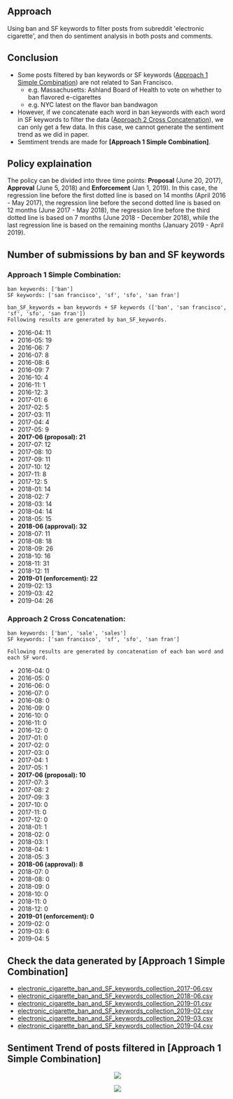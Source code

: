 ## Approach
Using ban and SF keywords to filter posts from subreddit 'electronic cigarette', 
and then do sentiment analysis in both posts and comments.

## Conclusion
- Some posts filtered by ban keywords or SF keywords ([Approach 1 Simple Combination]()) are not related to San Francisco. 
  - e.g. Massachusetts: Ashland Board of Health to vote on whether to ban flavored e-cigarettes
  - e.g. NYC latest on the flavor ban bandwagon
- However, if we concatenate each word in ban keywords with each word in SF keywords to filter the data ([Approach 2 Cross Concatenation]()), we can only get a few data. In this case, we cannot generate the sentiment trend as we did in paper.
- Semtiment trends are made for **[Approach 1 Simple Combination]**.

## Policy explaination
The policy can be divided into three time points: **Proposal** (June 20, 2017), **Approval** (June 5, 2018) and **Enforcement** (Jan 1, 2019). In this case, the regression line before the first dotted line is based on 14 months (April 2016 - May 2017), the regression line before the second dotted line is based on 12 months (June 2017 - May 2018), the regression line before the third dotted line is based on 7 months (June 2018 - December 2018), while the last regression line is based on the remaining months (January 2019 - April 2019).

## Number of submissions by ban and SF keywords
### Approach 1 Simple Combination: 
```
ban keywords: ['ban']
SF keywords: ['san francisco', 'sf', 'sfo', 'san fran']

ban_SF_keywords = ban keywords + SF keywords (['ban', 'san francisco', 'sf', 'sfo', 'san fran'])
Following results are generated by ban_SF_keywords.
```
- 2016-04: 11
- 2016-05: 19
- 2016-06: 7
- 2016-07: 8
- 2016-08: 6
- 2016-09: 7
- 2016-10: 4
- 2016-11: 1
- 2016-12: 3
- 2017-01: 6
- 2017-02: 5
- 2017-03: 11
- 2017-04: 4
- 2017-05: 9
- **2017-06 (proposal): 21**
- 2017-07: 12
- 2017-08: 10
- 2017-09: 11
- 2017-10: 12
- 2017-11: 8
- 2017-12: 5
- 2018-01: 14
- 2018-02: 7
- 2018-03: 14
- 2018-04: 14
- 2018-05: 15
- **2018-06 (approval): 32**
- 2018-07: 11
- 2018-08: 18
- 2018-09: 26
- 2018-10: 16
- 2018-11: 31
- 2018-12: 11
- **2019-01 (enforcement): 22**
- 2019-02: 13
- 2019-03: 42
- 2019-04: 26

### Approach 2 Cross Concatenation:
```
ban keywords: ['ban', 'sale', 'sales']
SF keywords: ['san francisco', 'sf', 'sfo', 'san fran']

Following results are generated by concatenation of each ban word and each SF word.
```
- 2016-04: 0
- 2016-05: 0
- 2016-06: 0
- 2016-07: 0
- 2016-08: 0
- 2016-09: 0
- 2016-10: 0
- 2016-11: 0
- 2016-12: 0
- 2017-01: 0
- 2017-02: 0
- 2017-03: 0
- 2017-04: 1
- 2017-05: 1
- **2017-06 (proposal): 10**
- 2017-07: 3
- 2017-08: 2
- 2017-09: 3
- 2017-10: 0
- 2017-11: 0
- 2017-12: 0
- 2018-01: 1
- 2018-02: 0
- 2018-03: 1
- 2018-04: 1
- 2018-05: 3
- **2018-06 (approval): 8**
- 2018-07: 0
- 2018-08: 0
- 2018-09: 0
- 2018-10: 0
- 2018-11: 0
- 2018-12: 0
- **2019-01 (enforcement): 0**
- 2019-02: 0
- 2019-03: 6
- 2019-04: 5


## Check the data generated by [Approach 1 Simple Combination]

- [electronic_cigarette_ban_and_SF_keywords_collection_2017-06.csv](https://github.com/meettyj/Alcohol-on-Twitter/blob/master/reddit/results/electronic_cigarette_ban_and_SF_keywords_collection/electronic_cigarette_ban_and_SF_keywords_collection_2017-06.csv)
- [electronic_cigarette_ban_and_SF_keywords_collection_2018-06.csv](https://github.com/meettyj/Alcohol-on-Twitter/blob/master/reddit/results/electronic_cigarette_ban_and_SF_keywords_collection/electronic_cigarette_ban_and_SF_keywords_collection_2018-06.csv)
- [electronic_cigarette_ban_and_SF_keywords_collection_2019-01.csv](https://github.com/meettyj/Alcohol-on-Twitter/blob/master/reddit/results/electronic_cigarette_ban_and_SF_keywords_collection/electronic_cigarette_ban_and_SF_keywords_collection_2019-01.csv)
- [electronic_cigarette_ban_and_SF_keywords_collection_2019-02.csv](https://github.com/meettyj/Alcohol-on-Twitter/blob/master/reddit/results/electronic_cigarette_ban_and_SF_keywords_collection/electronic_cigarette_ban_and_SF_keywords_collection_2019-02.csv)
- [electronic_cigarette_ban_and_SF_keywords_collection_2019-03.csv](https://github.com/meettyj/Alcohol-on-Twitter/blob/master/reddit/results/electronic_cigarette_ban_and_SF_keywords_collection/electronic_cigarette_ban_and_SF_keywords_collection_2019-03.csv)
- [electronic_cigarette_ban_and_SF_keywords_collection_2019-04.csv](https://github.com/meettyj/Alcohol-on-Twitter/blob/master/reddit/results/electronic_cigarette_ban_and_SF_keywords_collection/electronic_cigarette_ban_and_SF_keywords_collection_2019-04.csv)

## Sentiment Trend of posts filtered in [Approach 1 Simple Combination]

<p align="center">
  <img src="https://github.com/meettyj/Alcohol-on-Twitter/raw/master/reddit/figures/screenshots/submissions/sentiment_electronic_cigarette_ban_and_SF_keywords_posts_number.png" />
</p>

<p align="center">
  <img src="https://github.com/meettyj/Alcohol-on-Twitter/raw/master/reddit/figures/screenshots/submissions/sentiment_electronic_cigarette_ban_and_SF_keywords_posts_proportion.png" />
</p>

